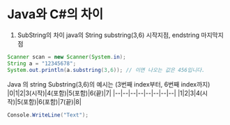 # Java와 C#의 차이

1. SubString의 차이
java의 String substring(3,6) 시작지점, endstring 마지막지점 

```java
Scanner scan = new Scanner(System.in);
String a = "12345678";
System.out.println(a.substring(3,6)); // 이면 나오는 값은 456입니다.
```

Java 의 string Substring(3,6)의 예시는 (3번째 index부터, 6번째 index까지)
|0|1|2|3(시작)|4(포함)|5(포함)|6(끝)|7|
|--|--|--|--|--|--|--|--|
|1|2|3|4(시작)|5(포함)|6(포함)|7(끝)|8|

```cs
Console.WriteLine("Text");
```
